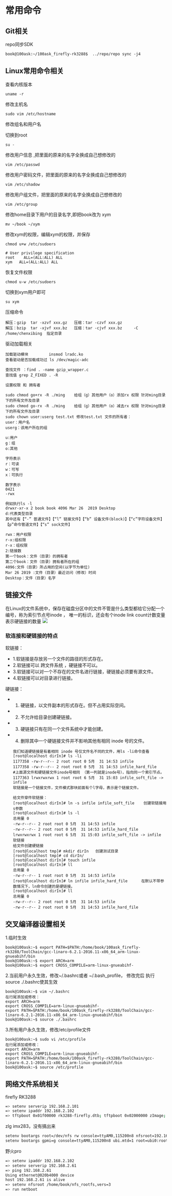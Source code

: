 # 常用命令

## Git相关

repo同步SDK

```shell
book@100ask:~/100ask_firefly-rk3288$  ../repo/repo sync -j4
```



## Linux常用命令相关 

查看内核版本

`uname -r`

修改主机名

```
sudo vim /etc/hostname
```

修改组名和用户名

切换到root

```
su -
```

修改用户信息 ,把里面的原来的名字全换成自己想修改的

```
vim /etc/passwd
```

修改用户密码文件，把里面的原来的名字全换成自己想修改的 

```
vim /etc/shadow
```

修改用户组文件，把里面的原来的名字全换成自己想修改的 

```
vim /etc/group
```

修改home目录下用户的目录名字,即把book改为 xym 

```
mv ~/book ~/xym
```

修改xym的权限，编辑xym的权限，并保存

```
chmod u+w /etc/sudoers

# User privilege specification
root    ALL=(ALL:ALL) ALL
xym   ALL=(ALL:ALL) ALL
```

恢复文件权限 

```
chmod u-w /etc/sudoers
```

切换到xym用户即可 

```
su xym
```

 压缩命令

```shell
解压：gzip  tar -xzvf xxx.gz   压缩：tar -czvf xxx.gz    
解压：bzip  tar -xjvf xxx.bz   压缩：tar -cjvf xxx.bz     -C /home/chenxibing  指定目录
```

驱动加载相关

```
加载驱动模块         insmod lradc.ko
查看驱动是否加载成功过 ls /dev/magic-adc
```

```shell
查找文件 ：find . -name gzip_wrapper.c
查找值 grep Z_FIXED . -R

设置权限 和 拥有者

sudo chmod go+rx -R ./ming    给组（g）其他用户（o）添加rx 权限 针对ming目录下的所有文件及目录
sudo chmod go-rx -R ./ming    给组（g）其他用户（o）减去rx 权限 针对ming目录下的所有文件及目录
sudo chown user:userg test.txt 修改test.txt 文件的所有者：
user：用户名
userg：该用户所在的组

u:用户
g：组
o:其他

字符表示
r：可读
w：可写
x：可执行

数字表示
0421
-rwx

例如执行ls -l
drwxr-xr-x 2 book book 4096 Mar 26  2019 Desktop
d:代表类型目录 
其中还有【“-” 普通文件】【“l” 链接文件】【“b” 设备文件(block)】【“c”字符设备文件】【p”命令管道文件】【“s” sock文件】

rwx：用户权限
r-x:组权限
r-x：组权限
2:链接数
第一个book：文件（目录）的拥有者
第二个book：文件（目录）拥有者所在的组
4096:文件（目录）所占用的空间(以字节为单位)
Mar 26 2019 :文件（目录）最近访问（修改）时间
Desktop：文件（目录）名字
```

## 链接文件



在Linux的文件系统中，保存在磁盘分区中的文件不管是什么类型都给它分配一个编号，称为索引节点号inode ，
唯一的标识，还会有个inode link count计数变量表示硬链接的数量
![](media/1578820405335.png)

### 软连接和硬链接的特点

软链接：

- 1.软链接是存放另一个文件的路径的形式存在。
- 2.软链接可以 跨文件系统 ，硬链接不可以。
- 3.软链接可以对一个不存在的文件名进行链接，硬链接必须要有源文件。
- 4.软链接可以对目录进行链接。

硬链接：

- 1. 硬链接，以文件副本的形式存在。但不占用实际空间。

- 2. 不允许给目录创建硬链接。

- 3. 硬链接只有在同一个文件系统中才能创建。

- 4. 删除其中一个硬链接文件并不影响其他有相同 inode 号的文件。

  ```
  我们知道硬链接是有着相同 inode 号仅文件名不同的文件，用ls -li命令查看
  [root@localhost dirIn]# ls -li
  1177358 -rw-r--r-- 2 root root 0 5月  31 14:53 infile
  1177358 -rw-r--r-- 2 root root 0 5月  31 14:53 infile_hard_file
  #上面源文件和硬链接文件inode号相同 （第一列就是inode号），指向同一个索引节点。
  1177363 lrwxrwxrwx 1 root root 6 5月  31 15:03 infile_soft_file -> infile  
  软链接是一个链接文件，文件模式那块前面有个l字母，表示是个链接文件。
  
  给文件穿件软链接：
  [root@localhost dirIn]# ln -s infile infile_soft_file    创建软链接用s参数
  [root@localhost dirIn]# ls -l
  总用量 0
  -rw-r--r-- 2 root root 0 5月  31 14:53 infile
  -rw-r--r-- 2 root root 0 5月  31 14:53 infile_hard_file
  lrwxrwxrwx 1 root root 6 5月  31 15:03 infile_soft_file -> infile  软链接
  给文件创建硬链接
  [root@localhost tmp]# mkdir dirIn   创建测试目录
  [root@localhost tmp]# cd dirIn/
  [root@localhost dirIn]# touch infile
  [root@localhost dirIn]# ll
  总用量 0
  -rw-r--r-- 1 root root 0 5月  31 14:53 infile
  [root@localhost dirIn]# ln infile infile_hard_file      在默认不带参数情况下，ln命令创建的是硬链接。
  [root@localhost dirIn]# ll
  总用量 0
  -rw-r--r-- 2 root root 0 5月  31 14:53 infile
  -rw-r--r-- 2 root root 0 5月  31 14:53 infile_hard_file
  
  ```

## 交叉编译器设置相关 

1.临时生效

```shell
book@100ask:~$ export PATH=$PATH:/home/book/100ask_firefly-rk3288/ToolChain/gcc-linaro-6.2.1-2016.11-x86_64_arm-linux-gnueabihf/bin
book@100ask:~$ export ARCH=arm
book@100ask:~$ export CROSS_COMPILE=arm-linux-gnueabihf-

```

2.当前用户永久生效，修改~/.bashrc或者 ~/.bash_profile， 修改完后 执行source ./.bashrc使其生效

```shell
book@100ask:~$ vim ~/.bashrc
在行尾添加或修改：
export ARCH=arm
export CROSS_COMPILE=arm-linux-gnueabihf-
export PATH=$PATH:/home/book/100ask_firefly-rk3288/ToolChain/gcc-linaro-6.2.1-2016.11-x86_64_arm-linux-gnueabihf/bin
book@100ask:~$ source ./.bashrc
```

3.所有用户永久生效，修改/etc/profile文件

```shell
book@100ask:~$ sudo vi /etc/profile
在行尾添加或修改：
export ARCH=arm
export CROSS_COMPILE=arm-linux-gnueabihf-
export PATH=$PATH:/home/book/100ask_firefly-rk3288/ToolChain/gcc-linaro-6.2.1-2016.11-x86_64_arm-linux-gnueabihf/bin
book@100ask:~$ source /etc/profile
```

## 网络文件系统相关

firefly RK3288

```bash
=> setenv serverip 192.168.2.101
=> setenv ipaddr 192.168.2.102
=> tftpboot 0x01f00000 rk3288-firefly.dtb; tftpboot 0x02000000 zImage; setenv bootargs root=/dev/nfs nfsroot=192.168.2.101:/home/book/nfs_rootfs,vers=3  rw ip=192.168.2.102; bootz 0x02000000 - 0x01f00000
```

zlg imx283，没有搞出来

```bash
setenv bootargs root=/dev/nfs rw console=ttyAM0,115200n8 nfsroot=192.168.2.100:/home/book/nfs_rootfs vers=3 ip=192.168.2.101:192.168.2.100:192.168.2.254:255.255.255.0:epc.zlgmcu.com:eth0:off mem=64M
setenv bootargs gpmi=g console=ttyAM0,115200n8 ubi.mtd=1 root=ubi0:rootfs rootfstype=ubifs fec_mac= ethact mem=64M

```

野火pro

```bash
=> setenv ipaddr 192.168.2.102
=> setenv serverip 192.168.2.61
=> ping 192.168.2.61
Using ethernet@020b4000 device
host 192.168.2.61 is alive
=> setenv nfsroot /home/book/nfs_rootfs,vers=3
=> run netboot
```

